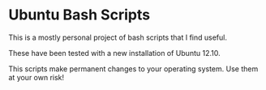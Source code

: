 # Ubuntu Bash Scripts

This is a mostly personal project of bash scripts that I find useful.

These have been tested with a new installation of Ubuntu 12.10.

This scripts make permanent changes to your operating system. Use them at your own risk!

